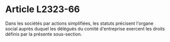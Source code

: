 # Article L2323-66

Dans les sociétés par actions simplifiées, les statuts précisent l'organe social auprès duquel les délégués du comité d'entreprise exercent les droits définis par la présente sous-section.